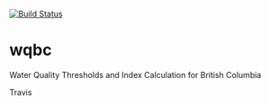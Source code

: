 [![Build Status](https://travis-ci.com/poissonconsulting/wqbc.png?branch=master)](https://travis-ci.com/poissonconsulting/wqbc)

# wqbc

Water Quality Thresholds and Index Calculation for British Columbia

Travis
